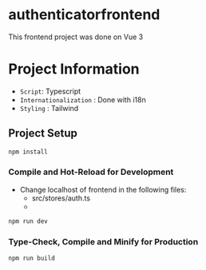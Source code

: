 # authenticatorfrontend

This frontend project was done on Vue 3

# Project Information

- `Script`: Typescript
- `Internationalization` : Done with i18n
- `Styling` : Tailwind

## Project Setup

```sh
npm install
```

### Compile and Hot-Reload for Development

- Change localhost of frontend in the following files:
    - src/stores/auth.ts
    - 

```sh
npm run dev
```

### Type-Check, Compile and Minify for Production

```sh
npm run build
```
